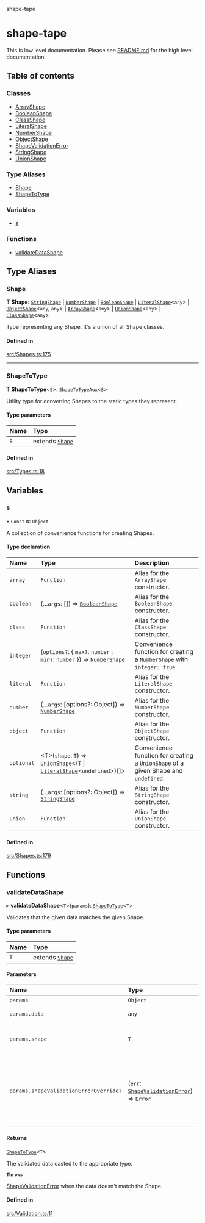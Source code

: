 shape-tape

# shape-tape

This is low level documentation. Please see [README.md](../README.md) for the high level documentation.

## Table of contents

### Classes

- [ArrayShape](classes/ArrayShape.md)
- [BooleanShape](classes/BooleanShape.md)
- [ClassShape](classes/ClassShape.md)
- [LiteralShape](classes/LiteralShape.md)
- [NumberShape](classes/NumberShape.md)
- [ObjectShape](classes/ObjectShape.md)
- [ShapeValidationError](classes/ShapeValidationError.md)
- [StringShape](classes/StringShape.md)
- [UnionShape](classes/UnionShape.md)

### Type Aliases

- [Shape](index.md#shape)
- [ShapeToType](index.md#shapetotype)

### Variables

- [s](index.md#s)

### Functions

- [validateDataShape](index.md#validatedatashape)

## Type Aliases

### Shape

Ƭ **Shape**: [`StringShape`](classes/StringShape.md) \| [`NumberShape`](classes/NumberShape.md) \| [`BooleanShape`](classes/BooleanShape.md) \| [`LiteralShape`](classes/LiteralShape.md)\<`any`\> \| [`ObjectShape`](classes/ObjectShape.md)\<`any`, `any`\> \| [`ArrayShape`](classes/ArrayShape.md)\<`any`\> \| [`UnionShape`](classes/UnionShape.md)\<`any`\> \| [`ClassShape`](classes/ClassShape.md)\<`any`\>

Type representing any Shape. It's a union of all Shape classes.

#### Defined in

[src/Shapes.ts:175](https://github.com/paulbarmstrong/shape-tape/blob/main/src/Shapes.ts#L175)

___

### ShapeToType

Ƭ **ShapeToType**\<`S`\>: `ShapeToTypeAux`\<`S`\>

Utility type for converting Shapes to the static types they represent.

#### Type parameters

| Name | Type |
| :------ | :------ |
| `S` | extends [`Shape`](index.md#shape) |

#### Defined in

[src/Types.ts:18](https://github.com/paulbarmstrong/shape-tape/blob/main/src/Types.ts#L18)

## Variables

### s

• `Const` **s**: `Object`

A collection of convenience functions for creating Shapes.

#### Type declaration

| Name | Type | Description |
| :------ | :------ | :------ |
| `array` | `Function` | Alias for the `ArrayShape` constructor. |
| `boolean` | (...`args`: []) => [`BooleanShape`](classes/BooleanShape.md) | Alias for the `BooleanShape` constructor. |
| `class` | `Function` | Alias for the `ClassShape` constructor. |
| `integer` | (`options?`: \{ `max?`: `number` ; `min?`: `number`  }) => [`NumberShape`](classes/NumberShape.md) | Convenience function for creating a `NumberShape` with `integer: true`. |
| `literal` | `Function` | Alias for the `LiteralShape` constructor. |
| `number` | (...`args`: [options?: Object]) => [`NumberShape`](classes/NumberShape.md) | Alias for the `NumberShape` constructor. |
| `object` | `Function` | Alias for the `ObjectShape` constructor. |
| `optional` | \<T\>(`shape`: `T`) => [`UnionShape`](classes/UnionShape.md)\<(`T` \| [`LiteralShape`](classes/LiteralShape.md)\<`undefined`\>)[]\> | Convenience function for creating a `UnionShape` of a given Shape and `undefined`. |
| `string` | (...`args`: [options?: Object]) => [`StringShape`](classes/StringShape.md) | Alias for the `StringShape` constructor. |
| `union` | `Function` | Alias for the `UnionShape` constructor. |

#### Defined in

[src/Shapes.ts:179](https://github.com/paulbarmstrong/shape-tape/blob/main/src/Shapes.ts#L179)

## Functions

### validateDataShape

▸ **validateDataShape**\<`T`\>(`params`): [`ShapeToType`](index.md#shapetotype)\<`T`\>

Validates that the given data matches the given Shape.

#### Type parameters

| Name | Type |
| :------ | :------ |
| `T` | extends [`Shape`](index.md#shape) |

#### Parameters

| Name | Type | Description |
| :------ | :------ | :------ |
| `params` | `Object` | - |
| `params.data` | `any` | Data to be validated. |
| `params.shape` | `T` | Shape to validate the data against. |
| `params.shapeValidationErrorOverride?` | (`err`: [`ShapeValidationError`](classes/ShapeValidationError.md)) => `Error` | Optional function for overriding the Error thrown in the case of a shape validation error |

#### Returns

[`ShapeToType`](index.md#shapetotype)\<`T`\>

The validated data casted to the appropriate type.

**`Throws`**

[ShapeValidationError](classes/ShapeValidationError.md) when the data doesn't match the Shape.

#### Defined in

[src/Validation.ts:11](https://github.com/paulbarmstrong/shape-tape/blob/main/src/Validation.ts#L11)

